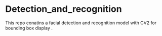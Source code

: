 # Detection_and_recognition
This repo conatins a facial detection and recognition model with CV2 for bounding box display .
